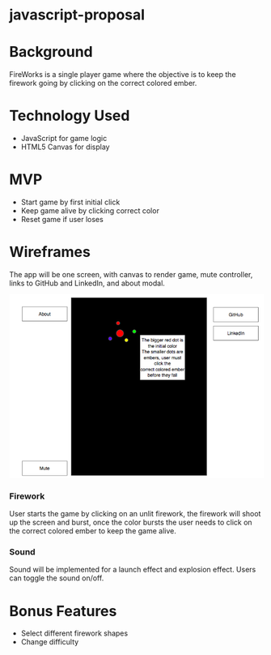 # javascript-proposal

# Background
FireWorks is a single player game where the objective is to keep the firework going by clicking on the correct colored ember.

# Technology Used
* JavaScript for game logic
* HTML5 Canvas for display

# MVP
* Start game by first initial click
* Keep game alive by clicking correct color
* Reset game if user loses

# Wireframes
The app will be one screen, with canvas to render game, mute controller, links to GitHub and LinkedIn, and about modal.

![mock](images/firework-mockup-img.png)

### Firework
User starts the game by clicking on an unlit firework, the firework will shoot up the screen and burst, once the color bursts the user needs to click on the correct colored ember to keep the game alive.

### Sound
Sound will be implemented for a launch effect and explosion effect. Users can toggle the sound on/off.

# Bonus Features
* Select different firework shapes
* Change difficulty
